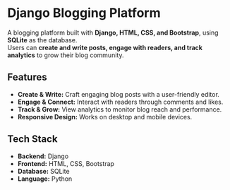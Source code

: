# Django Blogging Platform

A blogging platform built with **Django, HTML, CSS, and Bootstrap**, using **SQLite** as the database.  
Users can **create and write posts, engage with readers, and track analytics** to grow their blog community.

## Features
- **Create & Write:** Craft engaging blog posts with a user-friendly editor.
- **Engage & Connect:** Interact with readers through comments and likes.
- **Track & Grow:** View analytics to monitor blog reach and performance.
- **Responsive Design:** Works on desktop and mobile devices.

## Tech Stack
- **Backend:** Django
- **Frontend:** HTML, CSS, Bootstrap
- **Database:** SQLite
- **Language:** Python

